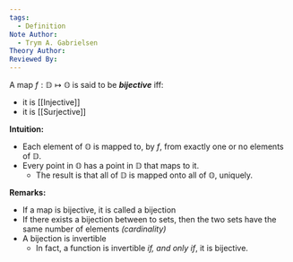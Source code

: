 ```yaml
---
tags:
  - Definition
Note Author:
  - Trym A. Gabrielsen
Theory Author: 
Reviewed By:
---
```

A map $f:\mathbb{D}\mapsto \mathbb{O}$ is said to be ***bijective*** iff:
- it is [[Injective]]
- it is [[Surjective]]


**Intuition:**
- Each element of $\mathbb{O}$ is mapped to, by $f$, from exactly one or no elements of $\mathbb{D}$.
- Every point in $\mathbb{O}$ has a point in $\mathbb{D}$ that maps to it.
	- The result is that all of $\mathbb{D}$ is mapped onto all of $\mathbb{O}$, uniquely.

**Remarks:**
- If a map is bijective, it is called a bijection
- If there exists a bijection between to sets, then the two sets have the same number of elements *(cardinality)*
- A bijection is invertible
	- In fact, a function is invertible *if, and only if*, it is bijective.